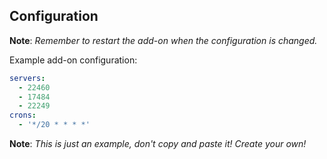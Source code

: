 ## Configuration

**Note**: _Remember to restart the add-on when the configuration is changed._

Example add-on configuration:

```yaml
servers:
  - 22460
  - 17484
  - 22249
crons:
  - '*/20 * * * *'
```

**Note**: _This is just an example, don't copy and paste it! Create your own!_

